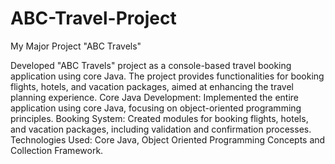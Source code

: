 # ABC-Travel-Project
My Major Project "ABC Travels"

 Developed "ABC Travels" project as a console-based travel 
booking application using core Java.
 The project provides functionalities for booking flights, hotels, 
and vacation packages, aimed at enhancing the travel planning 
experience.
 Core Java Development: Implemented the entire application 
using core Java, focusing on object-oriented programming 
principles.
 Booking System: Created modules for booking flights, hotels, and 
vacation packages, including validation and confirmation 
processes.
 Technologies Used: Core Java, Object Oriented Programming 
Concepts and Collection Framework.
